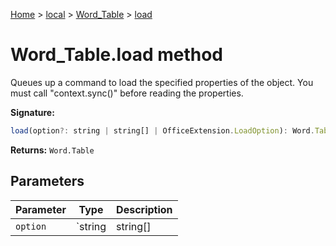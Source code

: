 [Home](./index) &gt; [local](local.md) &gt; [Word\_Table](local.word_table.md) &gt; [load](local.word_table.load.md)

# Word\_Table.load method

Queues up a command to load the specified properties of the object. You must call "context.sync()" before reading the properties.

**Signature:**
```javascript
load(option?: string | string[] | OfficeExtension.LoadOption): Word.Table;
```
**Returns:** `Word.Table`

## Parameters

|  Parameter | Type | Description |
|  --- | --- | --- |
|  `option` | `string | string[] | OfficeExtension.LoadOption` |  |

